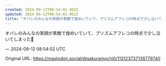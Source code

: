 ```yaml
---
created: 2024-09-12T08:54:02.962Z
updated: 2024-09-12T08:54:02.962Z
title: "オバレのみんなの笑顔が素敵で煌めいていて、プリズムアフレコの時点で少し泣いてしま[...]"
---
```


<p>オバレのみんなの笑顔が素敵で煌めいていて、プリズムアフレコの時点で少し泣いてしまった🥲</p>

&mdash; 2024-09-12 08:54:02 UTC

Original URL: https://mastodon.social/@sakuramochi0/113123737138779740
